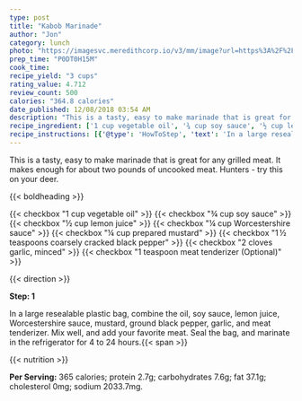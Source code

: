 ```yaml
---
type: post
title: "Kabob Marinade"
author: "Jon"
category: lunch
photo: "https://imagesvc.meredithcorp.io/v3/mm/image?url=https%3A%2F%2Fimages.media-allrecipes.com%2Fuserphotos%2F7190574.jpg"
prep_time: "P0DT0H15M"
cook_time: 
recipe_yield: "3 cups"
rating_value: 4.712
review_count: 500
calories: "364.8 calories"
date_published: 12/08/2018 03:54 AM
description: "This is a tasty, easy to make marinade that is great for any grilled meat. It makes enough for about two pounds of uncooked meat. Hunters - try this on your deer."
recipe_ingredient: ['1 cup vegetable oil', '¾ cup soy sauce', '½ cup lemon juice', '¼ cup Worcestershire sauce', '¼ cup prepared mustard', '1\u2009½ teaspoons coarsely cracked black pepper', '2 cloves garlic, minced', '1 teaspoon meat tenderizer']
recipe_instructions: [{'@type': 'HowToStep', 'text': 'In a large resealable plastic bag, combine the oil, soy sauce, lemon juice, Worcestershire sauce, mustard, ground black pepper, garlic, and meat tenderizer. Mix well, and add your favorite meat. Seal the bag, and marinate in the refrigerator for 4 to 24 hours.\n'}]
---
```


This is a tasty, easy to make marinade that is great for any grilled meat. It makes enough for about two pounds of uncooked meat. Hunters - try this on your deer. 

{{< boldheading >}}

{{< checkbox "1 cup vegetable oil" >}}
{{< checkbox "¾ cup soy sauce" >}}
{{< checkbox "½ cup lemon juice" >}}
{{< checkbox "¼ cup Worcestershire sauce" >}}
{{< checkbox "¼ cup prepared mustard" >}}
{{< checkbox "1 ½ teaspoons coarsely cracked black pepper" >}}
{{< checkbox "2 cloves garlic, minced" >}}
{{< checkbox "1 teaspoon meat tenderizer  (Optional)" >}}


{{< direction >}}

**Step: 1**

In a large resealable plastic bag, combine the oil, soy sauce, lemon juice, Worcestershire sauce, mustard, ground black pepper, garlic, and meat tenderizer. Mix well, and add your favorite meat. Seal the bag, and marinate in the refrigerator for 4 to 24 hours.{{< span >}}

{{< nutrition >}}

**Per Serving:** 365 calories; protein 2.7g; carbohydrates 7.6g; fat 37.1g; cholesterol 0mg; sodium 2033.7mg.
